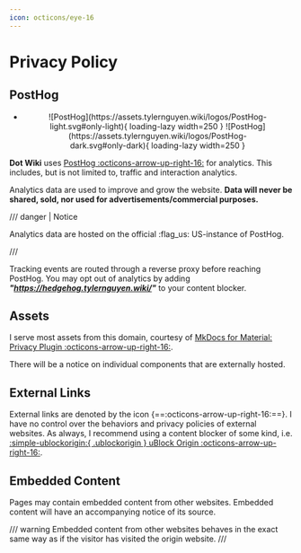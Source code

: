 ```yaml
---
icon: octicons/eye-16
---
```



# Privacy Policy

## PostHog

<div class="grid cards" markdown>

- <figure markdown>
    <p align="center">
    ![PostHog](https://assets.tylernguyen.wiki/logos/PostHog-light.svg#only-light){ loading-lazy width=250 }
    ![PostHog](https://assets.tylernguyen.wiki/logos/PostHog-dark.svg#only-dark){ loading-lazy width=250 }
    </p>
    </figure>

</div>

__Dot Wiki__ uses [PostHog :octicons-arrow-up-right-16:](https://posthog.com/) for analytics. This includes, but is not limited to, traffic and interaction analytics.

Analytics data are used to improve and grow the website. __Data will never be shared, sold, nor used for advertisements/commercial purposes.__

/// danger | Notice

Analytics data are hosted on the official :flag_us: US-instance of PostHog.

///

Tracking events are routed through a reverse proxy before reaching PostHog. You may opt out of analytics by adding ___"<https://hedgehog.tylernguyen.wiki/>"___ to your content blocker.

## Assets

I serve most assets from this domain, courtesy of [MkDocs for Material: Privacy Plugin :octicons-arrow-up-right-16:](https://squidfunk.github.io/mkdocs-material/plugins/privacy/).

There will be a notice on individual components that are externally hosted.

## External Links

External links are denoted by the icon {==:octicons-arrow-up-right-16:==}. I have no control over the behaviors and privacy policies of external websites. As always, I recommend using a content blocker of some kind, i.e. [:simple-ublockorigin:{ .ublockorigin } uBlock Origin :octicons-arrow-up-right-16:](https://ublockorigin.com/).

## Embedded Content

Pages may contain embedded content from other websites. Embedded content will have an accompanying notice of its source.

/// warning
Embedded content from other websites behaves in the exact same way as if the visitor has visited the origin website.
///
